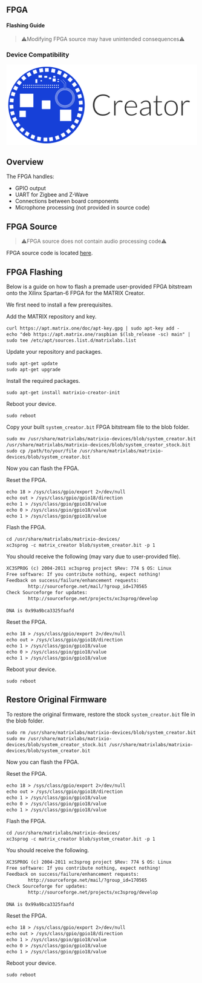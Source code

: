 <h2 style="padding-top:0">FPGA</h2>
<h4 style="padding-top:0">Flashing Guide</h4>

> ⚠️Modifying FPGA source may have unintended consequences⚠️

### Device Compatibility

<img class="creator-compatibility-icon" src="../../img/creator-icon.svg">

## Overview

The FPGA handles:

- GPIO output
- UART for Zigbee and Z-Wave
- Connections between board components
- Microphone processing (not provided in source code)

## FPGA Source

> ⚠️FPGA source does not contain audio processing code⚠️

FPGA source code is located <a href="https://github.com/matrix-io/matrix-creator-fpga" target="_blank">here</a>.

## FPGA Flashing

Below is a guide on how to flash a premade user-provided FPGA bitstream onto the Xilinx Spartan-6 FPGA for the MATRIX Creator.

We first need to install a few prerequisites.

Add the MATRIX repository and key.

```language-bash
curl https://apt.matrix.one/doc/apt-key.gpg | sudo apt-key add -
echo "deb https://apt.matrix.one/raspbian $(lsb_release -sc) main" | sudo tee /etc/apt/sources.list.d/matrixlabs.list
```

Update your repository and packages.

```language-bash
sudo apt-get update
sudo apt-get upgrade
```

Install the required packages.

```language-bash
sudo apt-get install matrixio-creator-init
```

Reboot your device.

```language-bash
sudo reboot
```

Copy your built `system_creator.bit` FPGA bitstream file to the blob folder.

```language-bash
sudo mv /usr/share/matrixlabs/matrixio-devices/blob/system_creator.bit /usr/share/matrixlabs/matrixio-devices/blob/system_creator_stock.bit
sudo cp /path/to/your/file /usr/share/matrixlabs/matrixio-devices/blob/system_creator.bit
```

Now you can flash the FPGA.

Reset the FPGA.

```language-bash
echo 18 > /sys/class/gpio/export 2>/dev/null
echo out > /sys/class/gpio/gpio18/direction
echo 1 > /sys/class/gpio/gpio18/value
echo 0 > /sys/class/gpio/gpio18/value
echo 1 > /sys/class/gpio/gpio18/value
```

Flash the FPGA.

```language-bash
cd /usr/share/matrixlabs/matrixio-devices/
xc3sprog -c matrix_creator blob/system_creator.bit -p 1
```

You should receive the following (may vary due to user-provided file).

```language-bash
XC3SPROG (c) 2004-2011 xc3sprog project $Rev: 774 $ OS: Linux
Free software: If you contribute nothing, expect nothing!
Feedback on success/failure/enhancement requests:
        http://sourceforge.net/mail/?group_id=170565
Check Sourceforge for updates:
        http://sourceforge.net/projects/xc3sprog/develop

DNA is 0x99a9bca3325faafd
```

Reset the FPGA.

```language-bash
echo 18 > /sys/class/gpio/export 2>/dev/null
echo out > /sys/class/gpio/gpio18/direction
echo 1 > /sys/class/gpio/gpio18/value
echo 0 > /sys/class/gpio/gpio18/value
echo 1 > /sys/class/gpio/gpio18/value
```

Reboot your device.

```language-bash
sudo reboot
```

## Restore Original Firmware

To restore the original firmware, restore the stock `system_creator.bit` file in the blob folder.

```language-bash
sudo rm /usr/share/matrixlabs/matrixio-devices/blob/system_creator.bit
sudo mv /usr/share/matrixlabs/matrixio-devices/blob/system_creator_stock.bit /usr/share/matrixlabs/matrixio-devices/blob/system_creator.bit
```

Now you can flash the FPGA.

Reset the FPGA.

```language-bash
echo 18 > /sys/class/gpio/export 2>/dev/null
echo out > /sys/class/gpio/gpio18/direction
echo 1 > /sys/class/gpio/gpio18/value
echo 0 > /sys/class/gpio/gpio18/value
echo 1 > /sys/class/gpio/gpio18/value
```

Flash the FPGA.

```language-bash
cd /usr/share/matrixlabs/matrixio-devices/
xc3sprog -c matrix_creator blob/system_creator.bit -p 1
```

You should receive the following.

```language-bash
XC3SPROG (c) 2004-2011 xc3sprog project $Rev: 774 $ OS: Linux
Free software: If you contribute nothing, expect nothing!
Feedback on success/failure/enhancement requests:
        http://sourceforge.net/mail/?group_id=170565
Check Sourceforge for updates:
        http://sourceforge.net/projects/xc3sprog/develop

DNA is 0x99a9bca3325faafd
```

Reset the FPGA.

```language-bash
echo 18 > /sys/class/gpio/export 2>/dev/null
echo out > /sys/class/gpio/gpio18/direction
echo 1 > /sys/class/gpio/gpio18/value
echo 0 > /sys/class/gpio/gpio18/value
echo 1 > /sys/class/gpio/gpio18/value
```

Reboot your device.

```language-bash
sudo reboot
```
